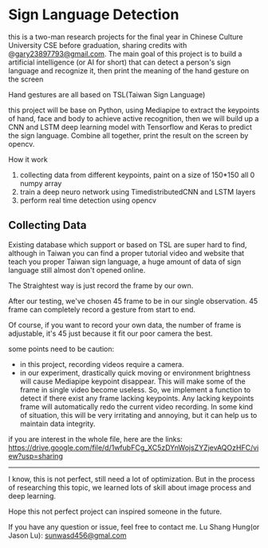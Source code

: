 # Sign Language Detection

this is a two-man research projects for the final year in Chinese Culture University CSE before graduation, sharing credits with @gary23897793@gmail.com.
The main goal of this project is to build a artificial intelligence (or AI for short) that can detect a person's sign language and recognize it, then print the meaning of the hand gesture on the screen 

Hand gestures are all based on TSL(Taiwan Sign Language) 

this project will be base on Python,
using Mediapipe to extract the keypoints of hand, face and body to achieve active recognition, then we will build up a CNN and LSTM deep learning model with Tensorflow and Keras to predict the sign language. Combine all together, print the result on the screen by opencv.

How it work
1. collecting data from different keypoints, paint on a size of 150*150 all 0 numpy array
2. train a deep neuro network using TimedistributedCNN and LSTM layers
3. perform real time detection using opencv

## Collecting Data

Existing database which support or based on TSL are super hard to find, although in Taiwan you can find a proper tutorial video and website that teach you proper Taiwan sign language, a huge amount of data of sign language still almost don't opened online.

The Straightest way is just record the frame by our own.

After our testing, we've chosen 45 frame to be in our single observation. 45 frame can completely record a gesture from start to end.

Of course, if you want to record your own data, the number of frame is adjustable, it's 45 just because it fit our poor camera the best.

some points need to be caution:
- in this project, recording videos require a camera.
- in our experiment, drastically quick moving or environment brightness will cause Mediapipe keypoint disappear. This will make some of the     frame in single video become useless. So, we implement a function to detect if there exist any frame lacking keypoints. Any lacking keypoints frame will automatically redo the current video recording. In some kind of situation, this will be very irritating and annoying, but it can help us to maintain data integrity.

if you are interest in the whole file, here are the links: 
https://drive.google.com/file/d/1wfubFCg_XC5zDYnWojsZYZjevAQOzHFC/view?usp=sharing

---
I know, this is not perfect, still need a lot of optimization. But in the process of researching this topic, we learned lots of skill about image process and deep learning. 

Hope this not perfect project can inspired someone in the future.

If you have any question or issue, feel free to contact me. 
Lu Shang Hung(or Jason Lu): sunwasd456@gmal.com
